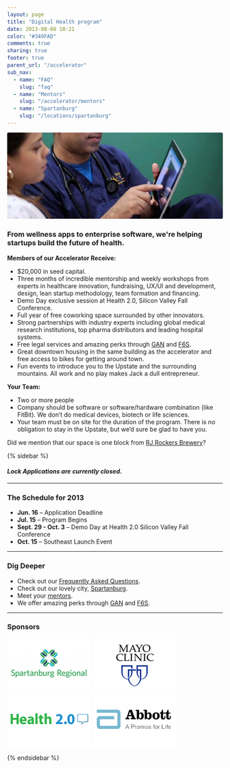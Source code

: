 ```yaml
---
layout: page
title: "Digital Health program"
date: 2013-08-08 10:21
color: "#349FAD"
comments: true
sharing: true
footer: true
parent_url: "/accelerator"
sub_nav:
  - name: "FAQ"
    slug: "faq"
  - name: "Mentors"
    slug: "/accelerator/mentors"
  - name: "Spartanburg"
    slug: "/locations/spartanburg"
---
```


<img src="/images/accelerator/digital-health-program-image.jpg" style="border-radius: 3px;">

### From wellness apps to enterprise software, we're helping startups build the future of health.

**Members of our Accelerator Receive:**

*   $20,000 in seed capital.
*   Three months of incredible mentorship and weekly workshops from experts in healthcare innovation, fundraising, UX/UI and development, design, lean startup methodology, team formation and financing.
*   Demo Day exclusive session at Health 2.0, Silicon Valley Fall Conference.
*   Full year of free coworking space surrounded by other innovators.
*   Strong partnerships with industry experts including global medical research institutions, top pharma distributors and leading hospital systems.
*   Free legal services and amazing perks through [GAN](http://gan.co) and [F6S](http://f6s.com).  
*   Great downtown housing in the same building as the accelerator and free access to bikes for getting around town.
*   Fun events to introduce you to the Upstate and the surrounding mountains. All work and no play makes Jack a dull entrepreneur.

**Your Team:**

*   Two or more people
*   Company should be software or software/hardware combination (like FitBit). We don’t do medical devices, biotech or life sciences.
*   Your team must be on site for the duration of the program. There is no obligation to stay in the Upstate, but we’d sure be glad to have you.

Did we mention that our space is one block from [RJ Rockers Brewery](http://www.rjrockers.com/)?

{% sidebar %}

#### <i class="ss-icon applications-closed">Lock</i> <em>Applications are currently closed.</em>

* * *

### The Schedule for 2013

*   **Jun. 16** – Application Deadline
*   **Jul. 15** – Program Begins
*   **Sept. 29 - Oct. 3** – Demo Day at Health 2.0 Silicon Valley Fall Conference
*   **Oct. 15** – Southeast Launch Event

* * *

### Dig Deeper

* Check out our [Frequently Asked Questions](/accelerator/digital-health-program/faq).
* Check out our lovely city, [Spartanburg](/locations/spartanburg).
* Meet your [mentors](/accelerator/mentors).
* We offer amazing perks through [GAN](http://gan.co) and [F6S](http://f6s.com). 

* * *

### Sponsors

![Spartanburg Regional Hospital](/images/accelerator/sponsors/spartanburg-regional.jpg "Spartanburg Regional")
![Mayo Clinic](/images/accelerator/sponsors/mayo.jpg "Mayo Clinic")
![Health 2.0](/images/accelerator/sponsors/health20.jpg "Health 2.0")
![Abbott](/images/accelerator/sponsors/abbott.jpg "Abbott")

{% endsidebar %}
